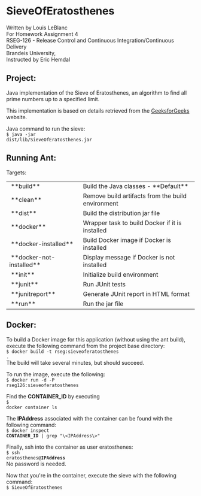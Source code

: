 # SieveOfEratosthenes
Written by Louis LeBlanc<br>
For Homework Assignment 4<br>
RSEG-126 - Release Control and Continuous Integration/Continuous Delivery<br>
Brandeis University,<br>
Instructed by Eric Hemdal<br>

## Project:
Java implementation of the Sieve of Eratosthenes, an algorithm to find all prime numbers up to a specified limit.

This implementation is based on details retrieved from the <a href="https://www.geeksforgeeks.org/sieve-of-eratosthenes/">GeeksforGeeks</a> website.

Java command to run the sieve:<br>
<code>$ java -jar  dist/lib/SieveOfEratosthenes.jar</code>

## Running Ant:
<table>
  <tr>Targets:</tr>
  <tr><td>&nbsp;**build**</td><td>Build the Java classes - **Default**</td></tr>
  <tr><td>&nbsp;**clean**</td><td>Remove build artifacts from the build environment</td></tr>
  <tr><td>&nbsp;**dist**</td><td>Build the distribution jar file</td></tr>
  <tr><td>&nbsp;**docker**</td><td>Wrapper task to build Docker if it is installed</td></tr>
  <tr><td>&nbsp;**docker-installed**</td><td>Build Docker image if Docker is installed</td></tr>
  <tr><td>&nbsp;**docker-not-installed**</td><td>Display message if Docker is not installed</td></tr>
  <tr><td>&nbsp;**init**</td><td>Initialize build environment</td></tr>
  <tr><td>&nbsp;**junit**</td><td>Run JUnit tests</td></tr>
  <tr><td>&nbsp;**junitreport**</td><td>Generate JUnit report in HTML format</td></tr>
  <tr><td>&nbsp;**run**</td><td>Run the jar file</td></tr>
</table>


## Docker:
To build a Docker image for this application (without using the ant build), execute the following command from the project base directory:<br>
<code>$ docker build -t rseg:sieveoferatosthenes .</code><br>
The build will take several minutes, but should succeed.

To run the image, execute the following:<br>
<code>$ docker run -d -P rseg126:sieveoferatosthenes</code>

Find the **CONTAINER_ID** by executing<br>
<code>$ docker container ls</code>

The **IPAddress** associated with the container can be found with the following command:<br>
<code>$ docker inspect **CONTAINER_ID** | grep &quot;\\<IPAddress\\>&quot;</code>

Finally, ssh into the container as user eratosthenes:<br>
<code>$ ssh eratosthenes@**IPAddress**</code><br>
No password is needed.

Now that you're in the container, execute the sieve with the following command:<br>
<code>$ SieveOfEratosthenes</code><br>
